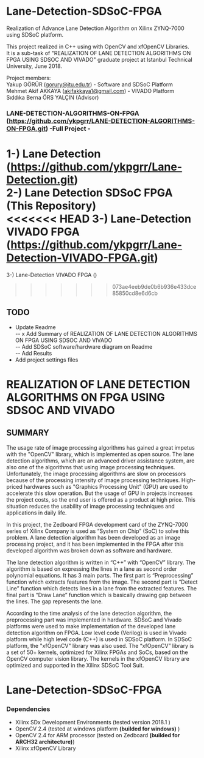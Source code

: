 # Lane-Detection-SDSoC-FPGA
Realization of Advance Lane Detection Algorithm on Xilinx ZYNQ-7000 using SDSoC platform. <br />

This project realized in C++ using with OpenCV and xfOpenCV Libraries. <br />
It is a sub-task of "REALIZATION OF LANE DETECTION ALGORITHMS ON FPGA USING SDSOC AND VIVADO" graduate project at Istanbul Technical University, June 2018. <br />

Project members: <br />
Yakup GÖRÜR (gorury@itu.edu.tr) - Software and SDSoC  Platform <br />
Mehmet Akif AKKAYA (akifakkaya1@gmail.com) - VIVADO Platform <br />
Sıddıka Berna ÖRS YALÇIN (Advisor) <br />

### LANE-DETECTION-ALGORITHMS-ON-FPGA (https://github.com/ykpgrr/LANE-DETECTION-ALGORITHMS-ON-FPGA.git) -Full Project -
1-) Lane Detection (https://github.com/ykpgrr/Lane-Detection.git)<br />
__2-) Lane Detection SDSoC FPGA (This Repository) <br />__
<<<<<<< HEAD
3-) Lane-Detection VIVADO FPGA (https://github.com/ykpgrr/Lane-Detection-VIVADO-FPGA.git) <br />
=======
3-) Lane-Detection VIVADO FPGA () <br />
>>>>>>> 073ae4eeb9de0b6b936e433dce85850cd8e6d6cb

## TODO
- Update Readme <br />
-- x Add Summary of REALIZATION OF LANE DETECTION ALGORITHMS ON FPGA USING SDSOC AND VIVADO <br />
-- Add SDSoC software/hardware diagram on Readme <br />
-- Add Results <br />
- Add project settings files <br />




# REALIZATION OF LANE DETECTION ALGORITHMS ON FPGA USING SDSOC AND VIVADO
## SUMMARY

The usage rate of image processing algorithms has gained a great impetus with the "OpenCV" library, which is implemented as open source. The lane detection algorithms, which are an advanced driver assistance system, are also one of the algorithms that using image processing techniques. Unfortunately, the image processing algorithms are slow on processors because of the processing intensity of image processing techniques. High-priced hardwares such as "Graphics Processing Unit" (GPU) are used to accelerate this slow operation. But the usage of GPU in projects increases the project costs, so the end user is offered as a product at high price. This situation reduces the usability of image processing techniques and applications in daily life. <br />

In this project, the Zedboard FPGA development card of the ZYNQ-7000 series of Xilinx Company is used as “System on Chip” (SoC) to solve this problem. A lane detection algorithm has been developed as an image processing project, and it has been implemented in the FPGA after this developed algorithm was broken down as software and hardware. <br />

The lane detection algorithm is written in “C++” with “OpenCV” library. The algorithm is based on expressing the lines in a lane as second order polynomial equations. It has 3 main parts. The first part is “Preprocessing” function which extracts features from the image. The second part is “Detect Line” function which detects lines in a lane from the extracted features. The final part is “Draw Lane” function which is basically drawing gap between the lines. The gap represents the lane. <br />

According to the time analysis of the lane detection algorithm, the preprocessing part was implemented in hardware. SDSoC and Vivado platforms were used to make implementation of the developed lane detection algorithm on FPGA. Low level code (Verilog) is used in Vivado platform while high level code (C++) is used in SDSoC platform. In SDSoC platform, the "xfOpenCV" library was also used. The “xfOpenCV” library is a set of 50+ kernels, optimized for Xilinx FPGAs and SoCs, based on the OpenCV computer vision library. The kernels in the xfOpenCV library are optimized and supported in the Xilinx SDSoC Tool Suit.<br />

# Lane-Detection-SDSoC-FPGA
### Dependencies
- Xilinx SDx Development Environments (tested version 2018.1 ) <br />
- OpenCV 2.4 (tested at windows platform __(builded for windows)__ ) <br />
- OpenCV 2.4 for ARM processor  (tested on Zedboard __(builded for ARCH32 architecture)__) <br />
- Xilinx xfOpenCV Library <br />
